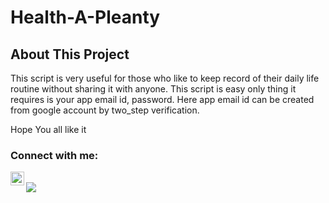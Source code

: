 # Health-A-Pleanty



## About This Project
This script is very useful for those who like to keep record of their daily life routine without sharing it with anyone. This script is easy only thing it requires is your app email id, password. Here app email id can be created from google account by two_step verification.

Hope You all like it

### Connect with me:


[<img align="left" alt="codeSTACKr | Instagram" width="22px" src="https://cdn.jsdelivr.net/npm/simple-icons@v3/icons/instagram.svg" />][instagram] 
<br />
[<img src="https://img.icons8.com/color/48/000000/blogger.png"/></a>][blogger]

[instagram]: https://instagram.com/pranshu_raj12
[blogger]: http://pranshuraj12.blogspot.com
